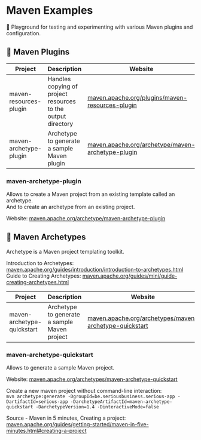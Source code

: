 # Maven Examples

🎉 Playground for testing and experimenting with various Maven plugins and configuration.

## 🔌 Maven Plugins
| Project                | Description                                                  | Website                                                                                                        |
| ---------------------- | ------------------------------------------------------------ | -------------------------------------------------------------------------------------------------------------- |
| maven-resources-plugin | Handles copying of project resources to the output directory | [maven.apache.org/plugins/maven-resources-plugin](https://maven.apache.org/plugins/maven-resources-plugin)     |
| maven-archetype-plugin | Archetype to generate a sample Maven plugin                  | [maven.apache.org/archetype/maven-archetype-plugin](https://maven.apache.org/archetype/maven-archetype-plugin) |

### maven-archetype-plugin

Allows to create a Maven project from an existing template called an archetype.  
And to create an archetype from an existing project.

Website: [maven.apache.org/archetype/maven-archetype-plugin](https://maven.apache.org/archetype/maven-archetype-plugin)

## 🔖 Maven Archetypes

Archetype is a Maven project templating toolkit.

Introduction to Archetypes: [maven.apache.org/guides/introduction/introduction-to-archetypes.html](https://maven.apache.org/guides/introduction/introduction-to-archetypes.html)  
Guide to Creating Archetypes: [maven.apache.org/guides/mini/guide-creating-archetypes.html](https://maven.apache.org/guides/mini/guide-creating-archetypes.html)

| Project                    | Description                                  | Website                                                                                                                  |
| -------------------------- | -------------------------------------------- | ------------------------------------------------------------------------------------------------------------------------ |
| maven-archetype-quickstart | Archetype to generate a sample Maven project | [maven.apache.org/archetypes/maven-archetype-quickstart](https://maven.apache.org/archetypes/maven-archetype-quickstart) |

### maven-archetype-quickstart

Allows to generate a sample Maven project.

Website: [maven.apache.org/archetypes/maven-archetype-quickstart](https://maven.apache.org/archetypes/maven-archetype-quickstart)

Create a new maven project without command-line interaction:  
`mvn archetype:generate -DgroupId=be.seriousbusiness.serious-app -DartifactId=serious-app -DarchetypeArtifactId=maven-archetype-quickstart -DarchetypeVersion=1.4 -DinteractiveMode=false`

Source - Maven in 5 minutes, Creating a project: [maven.apache.org/guides/getting-started/maven-in-five-minutes.html#creating-a-project](https://maven.apache.org/guides/getting-started/maven-in-five-minutes.html#creating-a-project)
